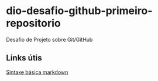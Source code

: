 # dio-desafio-github-primeiro-repositorio
Desafio de Projeto sobre Git/GitHub

## Links útis
[Sintaxe básica markdown](https://www.markdownguide.org/)

